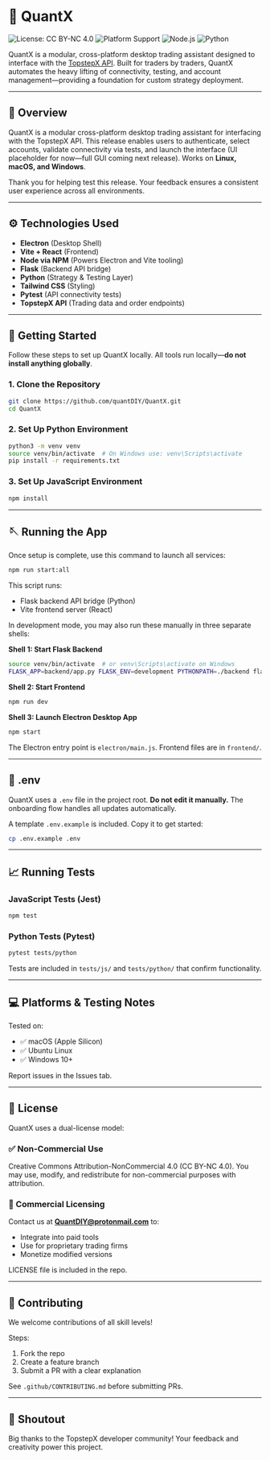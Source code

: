 # 🚀 QuantX

![License: CC BY-NC 4.0](https://img.shields.io/badge/License-CC--BY--NC%204.0-lightgrey.svg)
![Platform Support](https://img.shields.io/badge/platform-macOS%20%7C%20Ubuntu%20%7C%20Windows-blue)
![Node.js](https://img.shields.io/badge/node-%3E=18.x-brightgreen)
![Python](https://img.shields.io/badge/python-3.9%2B-blue)
<!-- Uncomment once CI is enabled -->
<!-- ![Build Status](https://github.com/quantDIY/QuantX/actions/workflows/test.yml/badge.svg) -->


QuantX is a modular, cross-platform desktop trading assistant designed to interface with the [TopstepX API](https://gateway.docs.projectx.com/docs/intro/). Built for traders by traders, QuantX automates the heavy lifting of connectivity, testing, and account management—providing a foundation for custom strategy deployment.

---

## 📘 Overview

QuantX is a modular cross-platform desktop trading assistant for interfacing with the TopstepX API. This release enables users to authenticate, select accounts, validate connectivity via tests, and launch the interface (UI placeholder for now—full GUI coming next release). Works on **Linux, macOS, and Windows**.

Thank you for helping test this release. Your feedback ensures a consistent user experience across all environments.

---

## ⚙️ Technologies Used

* **Electron** (Desktop Shell)
* **Vite + React** (Frontend)
* **Node via NPM** (Powers Electron and Vite tooling)
* **Flask** (Backend API bridge)
* **Python** (Strategy & Testing Layer)
* **Tailwind CSS** (Styling)
* **Pytest** (API connectivity tests)
* **TopstepX API** (Trading data and order endpoints)

---

## 🔧 Getting Started

Follow these steps to set up QuantX locally. All tools run locally—**do not install anything globally**.

### 1. Clone the Repository

```bash
git clone https://github.com/quantDIY/QuantX.git
cd QuantX
```

### 2. Set Up Python Environment

```bash
python3 -m venv venv
source venv/bin/activate  # On Windows use: venv\Scripts\activate
pip install -r requirements.txt
```

### 3. Set Up JavaScript Environment

```bash
npm install
```

---

## 🪡 Running the App

Once setup is complete, use this command to launch all services:

```bash
npm run start:all
```

This script runs:

* Flask backend API bridge (Python)
* Vite frontend server (React)

In development mode, you may also run these manually in three separate shells:

**Shell 1: Start Flask Backend**

```bash
source venv/bin/activate  # or venv\Scripts\activate on Windows
FLASK_APP=backend/app.py FLASK_ENV=development PYTHONPATH=./backend flask run --port=5000
```

**Shell 2: Start Frontend**

```bash
npm run dev
```

**Shell 3: Launch Electron Desktop App**

```bash
npm start
```

The Electron entry point is `electron/main.js`. Frontend files are in `frontend/`.

---

## 📂 .env

QuantX uses a `.env` file in the project root. **Do not edit it manually.** The onboarding flow handles all updates automatically.

A template `.env.example` is included. Copy it to get started:

```bash
cp .env.example .env
```

---

## 📈 Running Tests

### JavaScript Tests (Jest)

```bash
npm test
```

### Python Tests (Pytest)

```bash
pytest tests/python
```

Tests are included in `tests/js/` and `tests/python/` that confirm functionality.

---

## 💻 Platforms & Testing Notes

Tested on:

* ✅ macOS (Apple Silicon)
* ✅ Ubuntu Linux
* ✅ Windows 10+

Report issues in the Issues tab.

---

## 🚪 License

QuantX uses a dual-license model:

### ✅ Non-Commercial Use

Creative Commons Attribution-NonCommercial 4.0 (CC BY-NC 4.0). You may use, modify, and redistribute for non-commercial purposes with attribution.

### 💼 Commercial Licensing

Contact us at [**QuantDIY@protonmail.com**](mailto:QuantDIY@protonmail.com) to:

* Integrate into paid tools
* Use for proprietary trading firms
* Monetize modified versions

LICENSE file is included in the repo.

---

## 🤝 Contributing

We welcome contributions of all skill levels!

Steps:

1. Fork the repo
2. Create a feature branch
3. Submit a PR with a clear explanation

See `.github/CONTRIBUTING.md` before submitting PRs.

---

## 🌟 Shoutout

Big thanks to the TopstepX developer community! Your feedback and creativity power this project.

